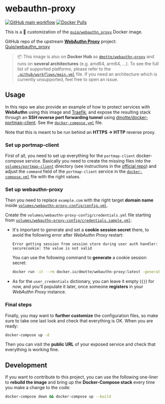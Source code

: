 # webauthn-proxy

[![GitHub main workflow](https://img.shields.io/github/actions/workflow/status/dmotte/webauthn-proxy/main.yml?branch=main&logo=github&label=main&style=flat-square)](https://github.com/dmotte/webauthn-proxy/actions)
[![Docker Pulls](https://img.shields.io/docker/pulls/dmotte/webauthn-proxy?logo=docker&style=flat-square)](https://hub.docker.com/r/dmotte/webauthn-proxy)

This is a :whale: customization of the [`quiq/webauthn_proxy`](https://hub.docker.com/r/quiq/webauthn_proxy) Docker image.

GitHub repo of the upstream [**WebAuthn Proxy**](https://github.com/Quiq/webauthn_proxy) project: [Quiq/webauthn_proxy](https://github.com/Quiq/webauthn_proxy)

> :package: This image is also on **Docker Hub** as [`dmotte/webauthn-proxy`](https://hub.docker.com/r/dmotte/webauthn-proxy) and runs on **several architectures** (e.g. amd64, arm64, ...). To see the full list of supported platforms, please refer to the [`.github/workflows/main.yml`](.github/workflows/main.yml) file. If you need an architecture which is currently unsupported, feel free to open an issue.

## Usage

In this repo we also provide an example of how to protect services with **WebAuthn** using this image and [Traefik](https://traefik.io/), and expose the resulting stack through an **SSH reverse port forwarding tunnel** using [dmotte/docker-portmap-client](https://github.com/dmotte/docker-portmap-client). See the [`docker-compose.yml`](docker-compose.yml) file.

Note that this is meant to be run behind an **HTTPS &rarr; HTTP** reverse proxy.

### Set up portmap-client

First of all, you need to set up everything for the `portmap-client` docker-compose service. Basically you need to create the missing files into the [`volumes/portmap-client`](volumes/portmap-client) directory (see instructions in the [official repo](https://github.com/dmotte/docker-portmap-client)) and adjust the `command` field of the `portmap-client` service in the [`docker-compose.yml`](docker-compose.yml) file with the right values.

### Set up webauthn-proxy

Then you need to replace `example.com` with the right target **domain name** inside [`volumes/webauthn-proxy-config/config.yml`](volumes/webauthn-proxy-config/config.yml).

Create the `volumes/webauthn-proxy-config/credentials.yml` file starting from [`volumes/webauthn-proxy-config/credentials.sample.yml`](volumes/webauthn-proxy-config/credentials.sample.yml):

- It's important to generate and set a **cookie session secret** there, to avoid the following error after _WebAuthn Proxy_ restart:

  ```
  Error getting session from session store during user auth handler: securecookie: the value is not valid
  ```

  You can use the following command to **generate** a cookie session secret:

  ```bash
  docker run -it --rm docker.io/dmotte/webauthn-proxy:latest -generate-secret
  ```

- As for the `user_credentials` dictionary, you can leave it empty (`{}`) for now, and you'll populate it later, once someone **registers** in your _WebAuthn Proxy_ instance.

### Final steps

Finally, you may want to **further customize** the configuration files, so make sure to take one last look and check that everything is OK. When you are ready:

```bash
docker-compose up -d
```

Then you can visit the **public URL** of your exposed service and check that everything is working fine.

## Development

If you want to contribute to this project, you can use the following one-liner to **rebuild the image** and bring up the **Docker-Compose stack** every time you make a change to the code:

```bash
docker-compose down && docker-compose up --build
```
